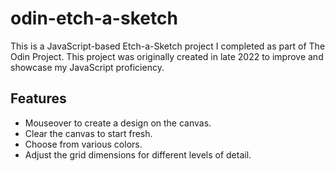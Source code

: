 # odin-etch-a-sketch

This is a JavaScript-based Etch-a-Sketch project I completed as part of The Odin Project. This project was originally created in late 2022 to improve and showcase my JavaScript proficiency.

## Features
- Mouseover to create a design on the canvas.
- Clear the canvas to start fresh.
- Choose from various colors.
- Adjust the grid dimensions for different levels of detail.
